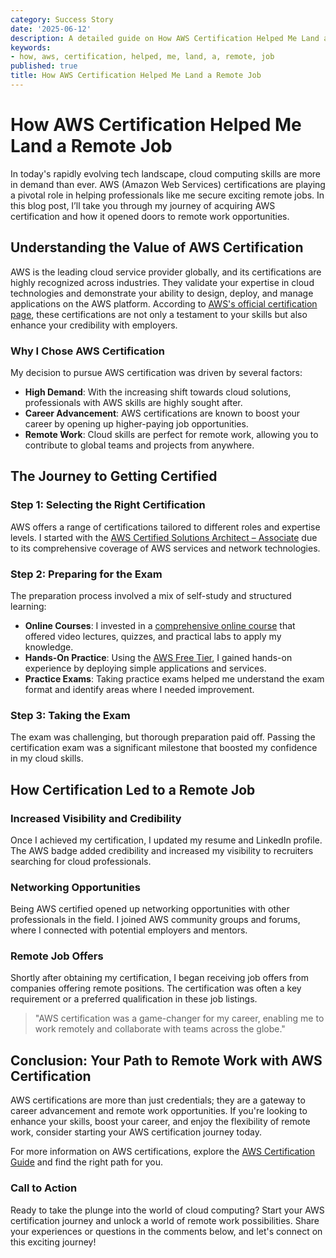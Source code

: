 ```yaml
---
category: Success Story
date: '2025-06-12'
description: A detailed guide on How AWS Certification Helped Me Land a Remote Job
keywords:
- how, aws, certification, helped, me, land, a, remote, job
published: true
title: How AWS Certification Helped Me Land a Remote Job
---
```


# How AWS Certification Helped Me Land a Remote Job

In today's rapidly evolving tech landscape, cloud computing skills are more in demand than ever. AWS (Amazon Web Services) certifications are playing a pivotal role in helping professionals like me secure exciting remote jobs. In this blog post, I’ll take you through my journey of acquiring AWS certification and how it opened doors to remote work opportunities.

## Understanding the Value of AWS Certification

AWS is the leading cloud service provider globally, and its certifications are highly recognized across industries. They validate your expertise in cloud technologies and demonstrate your ability to design, deploy, and manage applications on the AWS platform. According to [AWS's official certification page](https://aws.amazon.com/certification/), these certifications are not only a testament to your skills but also enhance your credibility with employers.

### Why I Chose AWS Certification

My decision to pursue AWS certification was driven by several factors:

- **High Demand**: With the increasing shift towards cloud solutions, professionals with AWS skills are highly sought after.
- **Career Advancement**: AWS certifications are known to boost your career by opening up higher-paying job opportunities.
- **Remote Work**: Cloud skills are perfect for remote work, allowing you to contribute to global teams and projects from anywhere.

## The Journey to Getting Certified

### Step 1: Selecting the Right Certification

AWS offers a range of certifications tailored to different roles and expertise levels. I started with the [AWS Certified Solutions Architect – Associate](https://aws.amazon.com/certification/certified-solutions-architect-associate/) due to its comprehensive coverage of AWS services and network technologies.

### Step 2: Preparing for the Exam

The preparation process involved a mix of self-study and structured learning:

- **Online Courses**: I invested in a [comprehensive online course](https://www.udemy.com/course/aws-certified-solutions-architect-associate/) that offered video lectures, quizzes, and practical labs to apply my knowledge.
- **Hands-On Practice**: Using the [AWS Free Tier](https://aws.amazon.com/free/), I gained hands-on experience by deploying simple applications and services.
- **Practice Exams**: Taking practice exams helped me understand the exam format and identify areas where I needed improvement.

### Step 3: Taking the Exam

The exam was challenging, but thorough preparation paid off. Passing the certification exam was a significant milestone that boosted my confidence in my cloud skills.

## How Certification Led to a Remote Job

### Increased Visibility and Credibility

Once I achieved my certification, I updated my resume and LinkedIn profile. The AWS badge added credibility and increased my visibility to recruiters searching for cloud professionals.

### Networking Opportunities

Being AWS certified opened up networking opportunities with other professionals in the field. I joined AWS community groups and forums, where I connected with potential employers and mentors.

### Remote Job Offers

Shortly after obtaining my certification, I began receiving job offers from companies offering remote positions. The certification was often a key requirement or a preferred qualification in these job listings.

> "AWS certification was a game-changer for my career, enabling me to work remotely and collaborate with teams across the globe."

## Conclusion: Your Path to Remote Work with AWS Certification

AWS certifications are more than just credentials; they are a gateway to career advancement and remote work opportunities. If you're looking to enhance your skills, boost your career, and enjoy the flexibility of remote work, consider starting your AWS certification journey today.

For more information on AWS certifications, explore the [AWS Certification Guide](https://aws.amazon.com/certification/) and find the right path for you.

### Call to Action

Ready to take the plunge into the world of cloud computing? Start your AWS certification journey and unlock a world of remote work possibilities. Share your experiences or questions in the comments below, and let's connect on this exciting journey!